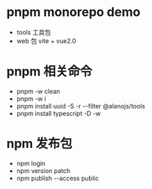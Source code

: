 # pnpm monorepo demo

- tools 工具包
- web 包 vite + vue2.0

# pnpm 相关命令

- pnpm -w clean
- pnpm -w i
- pnpm install uuid -S -r --filter @alanojs/tools
- pnpm install typescript -D -w

# npm 发布包

- npm login
- npm version patch
- npm publish --access public

